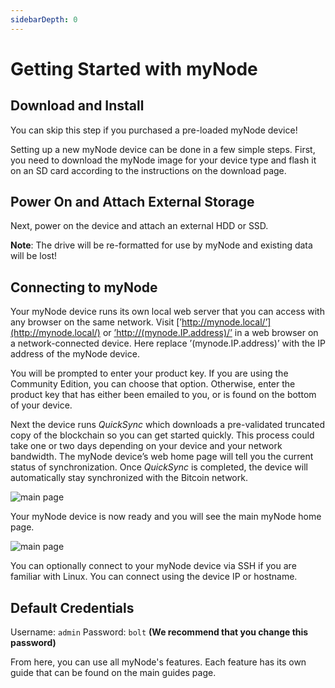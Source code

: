 ```yaml
---
sidebarDepth: 0
---
```


# Getting Started with myNode

## Download and Install

You can skip this step if you purchased a pre-loaded myNode device!

Setting up a new myNode device can be done in a few simple steps. First, you need to download the myNode image for your device type and flash it on an SD card according to the instructions on the download page.

## Power On and Attach External Storage

Next, power on the device and attach an external HDD or SSD.

**Note**: The drive will be re-formatted for use by myNode and existing data will be lost!

## Connecting to myNode

Your myNode device runs its own local web server that you can access with any browser on the same network. Visit [’http://mynode.local/’](http://mynode.local/) or [’http://(mynode.IP.address)/’](http://mynode_ip_address/) in a web browser on a network-connected device. Here replace ’(mynode.IP.address)’ with the IP address of the myNode device.

You will be prompted to enter your product key. If you are using the Community Edition, you can choose that option. Otherwise, enter the product key that has either been emailed to you, or is found on the bottom of your device.

Next the device runs *QuickSync* which downloads a pre-validated truncated copy of the blockchain so you can get started quickly. This process could take one or two days depending on your device and your network bandwidth. The myNode device’s web home page will tell you the current status of synchronization. Once *QuickSync* is completed, the device will automatically stay synchronized with the Bitcoin network.

![main page](/images/getting-started/gs1.png)

Your myNode device is now ready and you will see the main myNode home page.

![main page](/images/getting-started/gs2.png)

You can optionally connect to your myNode device via SSH if you are familiar with Linux. You can connect using the device IP or hostname.

## Default Credentials

Username: `admin`
Password: `bolt`   **(We recommend that you change this password)**

From here, you can use all myNode's features. Each feature has its own guide that can be found on the main guides page.

